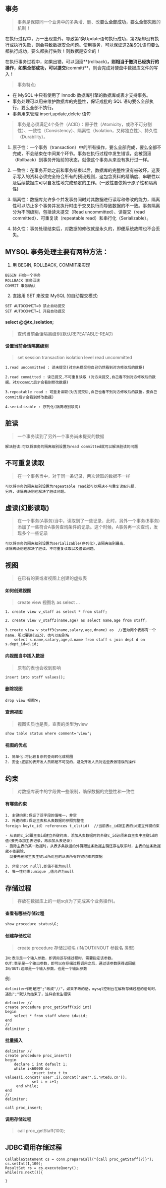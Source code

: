 ## 事务

>事务是保障同一个业务中的多条增、删、改**要么全部成功，要么全部失败**的机制！

在执行过程中，万一出现意外，导致第1条Update语句执行成功，第2条却没有执行或执行失败，则会导致数据安全问题。使用事务，可以保证这2条SQL语句要么都执行成功，要么都执行失败！则数据是安全的！

在执行事务过程中，如果出错，可以回滚**(rollback)**，则相当于撤消已经执行的操作，如果全部成功，可以提交**(commit)**，则会完成对硬盘中数据库文件的写入！

>事务特点:

- 在 MySQL 中只有使用了 Innodb 数据库引擎的数据库或表才支持事务。
- 事务处理可以用来维护数据库的完整性，保证成批的 SQL 语句要么全部执行，要么全部不执行。
- 事务用来管理 insert,update,delete 语句

>事务是必须满足4个条件（ACID）：原子性（Atomicity，或称不可分割性）、一致性（Consistency）、隔离性（Isolation，又称独立性）、持久性（Durability）。

1. 原子性：一个事务（transaction）中的所有操作，要么全部完成，要么全部不完成，不会结束在中间某个环节。事务在执行过程中发生错误，会被回滚（Rollback）到事务开始前的状态，就像这个事务从来没有执行过一样。

2. 一致性：在事务开始之前和事务结束以后，数据库的完整性没有被破坏。这表示写入的资料必须完全符合所有的预设规则，这包含资料的精确度、串联性以及后续数据库可以自发性地完成预定的工作。(一致性要依赖于原子性和隔离性)

3. 隔离性：数据库允许多个并发事务同时对其数据进行读写和修改的能力，隔离性可以防止多个事务并发执行时由于交叉执行而导致数据的不一致。事务隔离分为不同级别，包括读未提交（Read uncommitted）、读提交（read committed）、可重复读（repeatable read）和串行化（Serializable）。

4. 持久性：事务处理结束后，对数据的修改就是永久的，即便系统故障也不会丢失。


## MYSQL 事务处理主要有两种方法：

1. 用 BEGIN, ROLLBACK, COMMIT来实现
```
BEGIN 开始一个事务
ROLLBACK 事务回滚
COMMIT 事务确认
```

2. 直接用 SET 来改变 MySQL 的自动提交模式:
```
SET AUTOCOMMIT=0 禁止自动提交
SET AUTOCOMMIT=1 开启自动提交
```

#### select @@tx_isolation;

>查询当前会话隔离级别(默认REPEATABLE-READ)

#### 设置当前会话隔离级别

>set session transaction isolation level read uncommitted

```
1.read uncommitted : 读未提交(对方未提交但自己仍然看到对方修改后的数据)

2.read committed : 读已提交,不可重复读取 (对方未提交,自己看不到对方修改后的数据，对方commit后才会看到修改数据)

3.repeatable read : 可重复读取(对方提交后,自己也看不到对方修改后的数据，要自己commit后才会看到修改数据)

4.serializable : 序列化(隔离级别最高)
```

## 脏读

>一个事务读到了另外一个事务尚未提交的数据

```
解决脏读:可以将事务的隔离级别设置为read committed就可以解决脏读的问题
```

## 不可重复读取

>在一个事务当中，对于同一条记录，两次读取的数据不一样

```
可以将事务的隔离级别设置为repeatable read就可以解决不可重复读取问题，
另外，该隔离级别也解决了脏读问题。
```

## 虚读(幻影读取)

>在一个事务(A事务)当中，读取到了一些记录，此时，另外一个事务(B事务)添加了一些符合A事务查询条件的记录。这个时候，A事务再一次查询，发现多个一些记录

```
可以将事务的隔离级别设置为serializable(序列化),该隔离级别最高，
该隔离级别也解决了脏读、不可重复读取以及虚读问题。
```

## 视图

>在已有的表或者视图上创建的虚拟表

#### 如何创建视图

>create view 视图名 as select ...

```
1. create view v_staff as select * from staff;

2. create view v_staff2(name,age) as select name,age from staff;

3.create view v_staff3(sname,salary,age,dname) as  //因为两个表都有一个name，所以要进行区分，也可以取别名
    select s.name,salary,age,d.name from staff s join dept d on s.dept_id=d.id;
```

#### 向视图当中插入数据

>原有的表也会收到影响

```
insert into staff values();
```

#### 删除视图 

```
drop view 视图名;
```

#### 查询视图

>视图实质也是表，查表的类型为view

```
show table status where comment='view';
```

#### 视图的优点

```
1. 简单化:将比较复杂的查询转化成视图
2. 安全:底层的表开发人员都是不可见的，避免开发人员对这些表做错误的操作
```

## 约束

>对数据库表中的字段做一些限制，确保数据的完整性和一致性

#### 有哪些约束

```
1. 主键约束:保证了该字段的值唯一，非空
2. 外建约束:保证主表和从表数据的参照完整性
foreign key(c_id) references t_cls(id)  //当前表c_id跟主表的id建立外键约束

- 从表的c_id跟主表id建立外键约束，添加从表数据时的外键c_id必须来自主表中主键id的值(要先添加主表记录，再添加从表记录)
- 删除主表的某一数据时，从表多条数据的外键跟这条数据主键还存在联系时，主表的这条数据就不能删除，
  就要先删除主表主键id所对应的从表所有外键约束的数据

3. 非空:not nulll,即值不能为null
4. 唯一性约束:unique ,值允许为null
```

## 存储过程

>存放在数据库上的一组sql(为了完成某个业务操作)。

#### 查看有哪些存储过程

```
show procedure status\G;
```

#### 创建存储过程

>create procedure 存储过程名 (IN/OUT/INOUT 参数名 类型)

```
IN:表示是一个输入参数，即调用该存储过程时，需要指定该参数。
OUT:表示是一个输出参数，即可以在存储过程调用之后，通过该参数获得返回值
IN/OUT:这即是一个输入参数，也是一个输出参数
```

例:
```
delimiter作用是把";"改成"//"，如果不改的话，mysql控制台在解析存储过程的语句时，遇到";"就认为结束了，这样会发生错误

delimiter //
create procedure proc_getStaff(sid int)
begin
    select * from staff where id=sid;
end
//
delimiter ;
```

#### 批量插入

```
delimiter //
create procedure proc_insert()
begin 
    declare i int default 1;
    while i<60000 do
            insert into t_tx values(i,concat('user',i),concat('user',i,'@tedu.cn'));
            set i = i+1;
     end while;
end
//
delimiter;

call proc_insert;
```

#### 调用存储过程

>call proc_getStaff(100);

## JDBC调用存储过程

```
CallableStatement cs = conn.prepareCall("{call proc_getStaff(?)}");
cs.setInt(1,100);
ResultSet rs = cs.executeQuery();
while(rs.next()){

}
```

